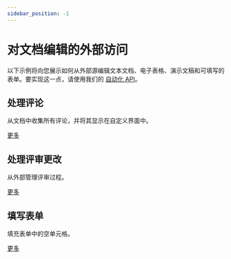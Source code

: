 ```yaml
---
sidebar_position: -1
---
```


# 对文档编辑的外部访问

以下示例将向您展示如何从外部源编辑文本文档、电子表格、演示文稿和可填写的表单。要实现这一点，请使用我们的 [自动化 API](../../usage-api/automation-api.md)。

## 处理评论

从文档中收集所有评论，并将其显示在自定义界面中。

[更多](working-with-comments.md)

## 处理评审更改

从外部管理评审过程。

[更多](working-with-review-changes.md)

## 填写表单

填充表单中的空单元格。

[更多](filling-out-the-form.md)
